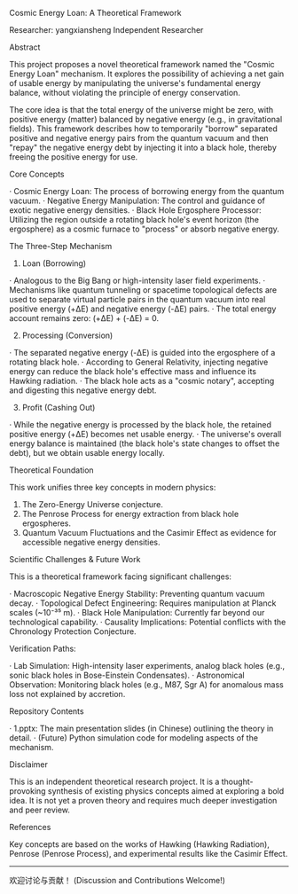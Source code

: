 
Cosmic Energy Loan: A Theoretical Framework

Researcher: yangxiansheng Independent Researcher

Abstract

This project proposes a novel theoretical framework named the "Cosmic Energy Loan" mechanism. It explores the possibility of achieving a net gain of usable energy by manipulating the universe's fundamental energy balance, without violating the principle of energy conservation.

The core idea is that the total energy of the universe might be zero, with positive energy (matter) balanced by negative energy (e.g., in gravitational fields). This framework describes how to temporarily "borrow" separated positive and negative energy pairs from the quantum vacuum and then "repay" the negative energy debt by injecting it into a black hole, thereby freeing the positive energy for use.

Core Concepts

· Cosmic Energy Loan: The process of borrowing energy from the quantum vacuum.
· Negative Energy Manipulation: The control and guidance of exotic negative energy densities.
· Black Hole Ergosphere Processor: Utilizing the region outside a rotating black hole's event horizon (the ergosphere) as a cosmic furnace to "process" or absorb negative energy.

The Three-Step Mechanism

1. Loan (Borrowing)

· Analogous to the Big Bang or high-intensity laser field experiments.
· Mechanisms like quantum tunneling or spacetime topological defects are used to separate virtual particle pairs in the quantum vacuum into real positive energy (+ΔE) and negative energy (-ΔE) pairs.
· The total energy account remains zero: (+ΔE) + (-ΔE) = 0.

2. Processing (Conversion)

· The separated negative energy (-ΔE) is guided into the ergosphere of a rotating black hole.
· According to General Relativity, injecting negative energy can reduce the black hole's effective mass and influence its Hawking radiation.
· The black hole acts as a "cosmic notary", accepting and digesting this negative energy debt.

3. Profit (Cashing Out)

· While the negative energy is processed by the black hole, the retained positive energy (+ΔE) becomes net usable energy.
· The universe's overall energy balance is maintained (the black hole's state changes to offset the debt), but we obtain usable energy locally.

Theoretical Foundation

This work unifies three key concepts in modern physics:

1. The Zero-Energy Universe conjecture.
2. The Penrose Process for energy extraction from black hole ergospheres.
3. Quantum Vacuum Fluctuations and the Casimir Effect as evidence for accessible negative energy densities.

Scientific Challenges & Future Work

This is a theoretical framework facing significant challenges:

· Macroscopic Negative Energy Stability: Preventing quantum vacuum decay.
· Topological Defect Engineering: Requires manipulation at Planck scales (~10⁻³⁵ m).
· Black Hole Manipulation: Currently far beyond our technological capability.
· Causality Implications: Potential conflicts with the Chronology Protection Conjecture.

Verification Paths:

· Lab Simulation: High-intensity laser experiments, analog black holes (e.g., sonic black holes in Bose-Einstein Condensates).
· Astronomical Observation: Monitoring black holes (e.g., M87, Sgr A) for anomalous mass loss not explained by accretion.

Repository Contents

· 1.pptx: The main presentation slides (in Chinese) outlining the theory in detail.
· (Future) Python simulation code for modeling aspects of the mechanism.

Disclaimer

This is an independent theoretical research project. It is a thought-provoking synthesis of existing physics concepts aimed at exploring a bold idea. It is not yet a proven theory and requires much deeper investigation and peer review.

References

Key concepts are based on the works of Hawking (Hawking Radiation), Penrose (Penrose Process), and experimental results like the Casimir Effect.

---

欢迎讨论与贡献！ (Discussion and Contributions Welcome!)
